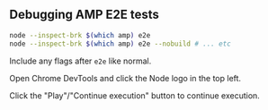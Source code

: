 ## Debugging AMP E2E tests

```sh
node --inspect-brk $(which amp) e2e
node --inspect-brk $(which amp) e2e --nobuild # ... etc
```

Include any flags after `e2e` like normal.

Open Chrome DevTools and click the Node logo in the top left.

Click the "Play"/"Continue execution" button to continue execution.
